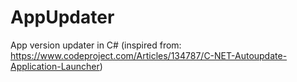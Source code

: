 # AppUpdater
App version updater in C# (inspired from: https://www.codeproject.com/Articles/134787/C-NET-Autoupdate-Application-Launcher)

